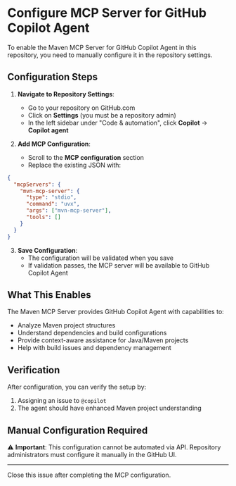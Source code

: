 # Configure MCP Server for GitHub Copilot Agent

To enable the Maven MCP Server for GitHub Copilot Agent in this repository, you need to manually configure it in the repository settings.

## Configuration Steps

1. **Navigate to Repository Settings**:
   - Go to your repository on GitHub.com
   - Click on **Settings** (you must be a repository admin)
   - In the left sidebar under "Code & automation", click **Copilot** → **Copilot agent**

2. **Add MCP Configuration**:
   - Scroll to the **MCP configuration** section
   - Replace the existing JSON with:

```json
{
  "mcpServers": {
    "mvn-mcp-server": {
      "type": "stdio",
      "command": "uvx",
      "args": ["mvn-mcp-server"],
      "tools": []
    }
  }
}
```

3. **Save Configuration**:
   - The configuration will be validated when you save
   - If validation passes, the MCP server will be available to GitHub Copilot Agent

## What This Enables

The Maven MCP Server provides GitHub Copilot Agent with capabilities to:
- Analyze Maven project structures
- Understand dependencies and build configurations
- Provide context-aware assistance for Java/Maven projects
- Help with build issues and dependency management

## Verification

After configuration, you can verify the setup by:
1. Assigning an issue to `@copilot`
2. The agent should have enhanced Maven project understanding

## Manual Configuration Required

⚠️ **Important**: This configuration cannot be automated via API. Repository administrators must configure it manually in the GitHub UI.

---

Close this issue after completing the MCP configuration.